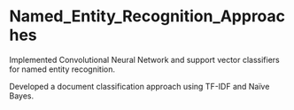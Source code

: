 # Named_Entity_Recognition_Approaches

Implemented Convolutional Neural Network and support vector classifiers for named entity recognition.

Developed a document classification approach using TF-IDF and Naïve Bayes.
